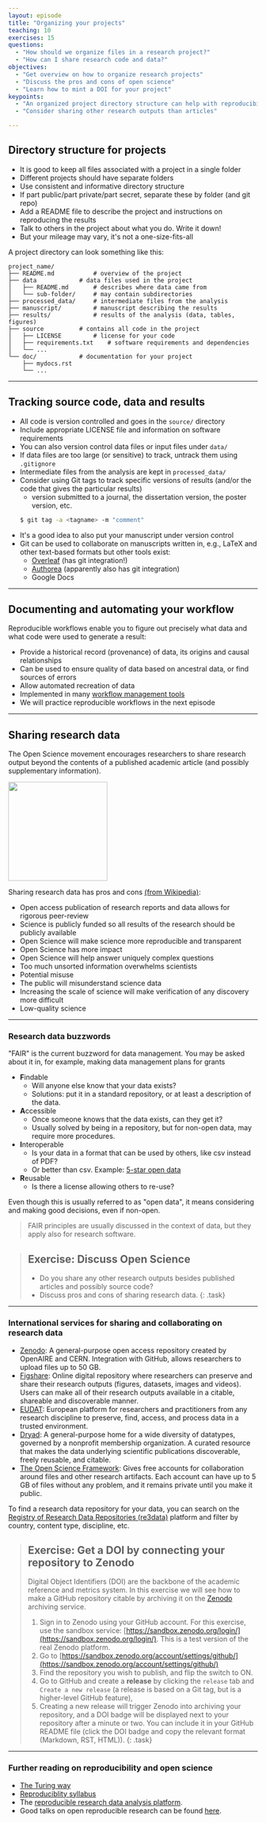 ```yaml
---
layout: episode
title: "Organizing your projects"
teaching: 10
exercises: 15
questions:
  - "How should we organize files in a research project?"
  - "How can I share research code and data?"
objectives:
  - "Get overview on how to organize research projects"
  - "Discuss the pros and cons of open science"
  - "Learn how to mint a DOI for your project"
keypoints:
  - "An organized project directory structure can help with reproducibility"
  - "Consider sharing other research outputs than articles"

---
```


## Directory structure for projects

- It is good to keep all files associated with a project in a single folder
- Different projects should have separate folders
- Use consistent and informative directory structure
- If part public/part private/part secret, separate these by folder (and git repo)
- Add a README file to describe the project and instructions on reproducing the results
- Talk to others in the project about what you do.  Write it down!
- But your mileage may vary, it's not a one-size-fits-all

A project directory can look something like this:
```
project_name/
├── README.md			# overview of the project
├── data			# data files used in the project
│   ├── README.md		# describes where data came from
│   └── sub-folder/		# may contain subdirectories
├── processed_data/		# intermediate files from the analysis
├── manuscript/			# manuscript describing the results
├── results/			# results of the analysis (data, tables, figures)
├── source			# contains all code in the project
│   ├── LICENSE			# license for your code
│   ├── requirements.txt	# software requirements and dependencies
│   └── ...
└── doc/			# documentation for your project
    ├── mydocs.rst
    └── ...
```
---

## Tracking source code, data and results

- All code is version controlled and goes in the `source/` directory
- Include appropriate LICENSE file and information on software requirements
- You can also version control data files or input files under `data/`
- If data files are too large (or sensitive) to track, untrack them using `.gitignore`
- Intermediate files from the analysis are kept in `processed_data/`
- Consider using Git tags to track specific versions of results (and/or the code that gives the particular results)
  - version submitted to a journal, the dissertation version, the poster version, etc.
  ```bash
  $ git tag -a <tagname> -m "comment"
  ```
- It's a good idea to also put your manuscript under version control
- Git can be used to collaborate on manuscripts written in, e.g., LaTeX and other text-based formats but other tools exist:
  - [Overleaf](https://www.overleaf.com/) (has git integration!)
  - [Authorea](https://www.authorea.com/) (apparently also has git integration)
  - Google Docs

---

## Documenting and automating your workflow

Reproducible workflows enable you to figure out precisely what data and what code were used to generate a result:

 - Provide a historical record (provenance) of data, its origins and causal relationships
 - Can be used to ensure quality of data based on ancestral data, or find sources of errors
 - Allow automated recreation of data
 - Implemented in many [workflow management tools](https://github.com/common-workflow-language/common-workflow-language/wiki/Existing-Workflow-systems)
 - We will practice reproducible workflows in the next episode

---

## Sharing research data

The Open Science movement encourages researchers
to share research output beyond the contents of a
published academic article (and possibly supplementary information).

 <img src="{{ site.baseurl }}/img/Open_Science_Principles.png" style="height: 200px;"/>

Sharing research data has pros and cons [(from Wikipedia)](https://en.wikipedia.org/wiki/Open_science):
- Open access publication of research reports and data allows for rigorous peer-review
- Science is publicly funded so all results of the research should be publicly available
- Open Science will make science more reproducible and transparent
- Open Science has more impact
- Open Science will help answer uniquely complex questions
- Too much unsorted information overwhelms scientists
- Potential misuse
- The public will misunderstand science data
- Increasing the scale of science will make verification of any discovery more difficult
- Low-quality science

---

### Research data buzzwords

"FAIR" is the current buzzword for data management.  You may be asked
about it in, for example, making data management plans for grants

- **F**indable
  - Will anyone else know that your data exists?
  - Solutions: put it in a standard repository, or at least a
    description of the data.
- **A**ccessible
  - Once someone knows that the data exists, can they get it?
  - Usually solved by being in a repository, but for non-open data,
    may require more procedures.
- **I**nteroperable
  - Is your data in a format that can be used by others, like csv
    instead of PDF?
  - Or better than csv. Example: [5-star open data](https://5stardata.info/en/)
- **R**eusable
  - Is there a license allowing others to re-use?

Even though this is usually referred to as "open data", it means
considering and making good decisions, even if non-open.
> FAIR principles are usually discussed in the context of data,
> but they apply also for research software.

> ## Exercise: Discuss Open Science
> - Do you share any other research outputs besides published articles and possibly source code?
> - Discuss pros and cons of sharing research data.
{: .task}

---

### International services for sharing and collaborating on research data
- [Zenodo](https://zenodo.org/): A general-purpose open access repository
  created by OpenAIRE and CERN. Integration with GitHub, allows
  researchers to upload files up to 50 GB.
- [Figshare](https://figshare.com/): Online digital repository where researchers
  can preserve and share their research outputs (figures, datasets, images and videos).
  Users can make all of their research outputs available in a citable,
  shareable and discoverable manner.
- [EUDAT](https://eudat.eu): European platform for researchers and practitioners from any research discipline to preserve, find, access, and process data in a trusted environment.
- [Dryad](https://datadryad.org/): A general-purpose home for a wide diversity of datatypes,
  governed by a nonprofit membership organization.
  A curated resource that makes the data underlying scientific publications discoverable,
  freely reusable, and citable.
- [The Open Science Framework](https://osf.io/): Gives free accounts for collaboration
  around files and other research artifacts. Each account can have up to 5 GB of files
  without any problem, and it remains private until you make it public.

To find a research data repository for your data, you can search on the
[Registry of Research Data Repositories (re3data)](https://www.re3data.org/)
platform and filter by country, content type, discipline, etc.


> ## Exercise: Get a DOI by connecting your repository to Zenodo
>
> Digital Object Identifiers (DOI) are the backbone of the academic
> reference and metrics system. In this exercise we will see how to
> make a GitHub repository citable by archiving it on the
> [Zenodo](http://about.zenodo.org/) archiving service.
>
> 1. Sign in to Zenodo using your GitHub account. For this exercise, use the
>   sandbox service: [https://sandbox.zenodo.org/login/](https://sandbox.zenodo.org/login/). This is a test version of the real Zenodo platform.
> 2. Go to [https://sandbox.zenodo.org/account/settings/github/](https://sandbox.zenodo.org/account/settings/github/)
> 3. Find the repository you wish to publish, and flip the switch to ON.
> 4. Go to GitHub and create a **release**  by clicking the `release` tab and
>   `Create a new release`  (a release is based on a Git tag,
>    but is a higher-level GitHub feature),
> 5. Creating a new release will trigger Zenodo into archiving your repository,
>   and a DOI badge will be displayed next to your repository after a minute
>   or two. You can include it in your GitHub README file (click the
>   DOI badge and copy the relevant format (Markdown, RST, HTML)).
{: .task}

---

### Further reading on reproducibility and open science

- [The Turing way](https://github.com/alan-turing-institute/the-turing-way/blob/master/chapters/open_research.md)
- [Reproduciblity syllabus](http://lorenabarba.com/blog/barbagroup-reproducibility-syllabus/)
- The [reproducible research data analysis platform](http://www.reana.io/).
- Good talks on open reproducible research can be found [here](http://inundata.org/talks/index.html).
